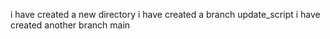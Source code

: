  i have created a new directory
i have created a branch update_script
i have created another branch main
